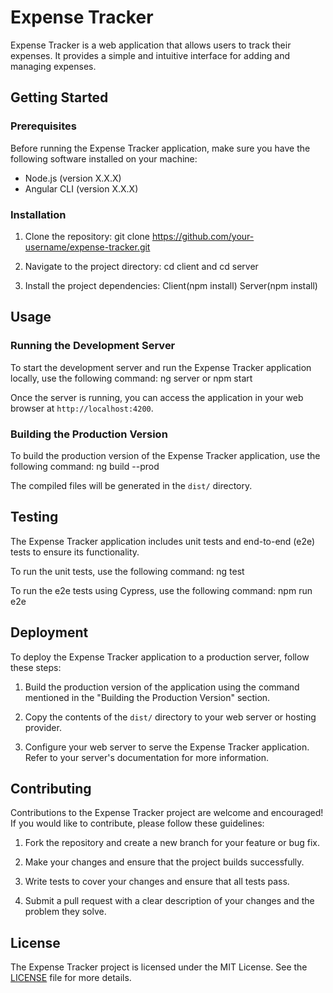 # Expense Tracker

Expense Tracker is a web application that allows users to track their expenses. It provides a simple and intuitive interface for adding and managing expenses.

## Getting Started

### Prerequisites

Before running the Expense Tracker application, make sure you have the following software installed on your machine:

- Node.js (version X.X.X)
- Angular CLI (version X.X.X)

### Installation

1. Clone the repository: git clone https://github.com/your-username/expense-tracker.git

2. Navigate to the project directory: cd client and cd server

3. Install the project dependencies: Client(npm install) Server(npm install)

## Usage

### Running the Development Server

To start the development server and run the Expense Tracker application locally, use the following command: ng server or npm start

Once the server is running, you can access the application in your web browser at `http://localhost:4200`.

### Building the Production Version

To build the production version of the Expense Tracker application, use the following command: ng build --prod

The compiled files will be generated in the `dist/` directory.

## Testing

The Expense Tracker application includes unit tests and end-to-end (e2e) tests to ensure its functionality.

To run the unit tests, use the following command: ng test

To run the e2e tests using Cypress, use the following command: npm run e2e


## Deployment

To deploy the Expense Tracker application to a production server, follow these steps:

1. Build the production version of the application using the command mentioned in the "Building the Production Version" section.

2. Copy the contents of the `dist/` directory to your web server or hosting provider.

3. Configure your web server to serve the Expense Tracker application. Refer to your server's documentation for more information.

## Contributing

Contributions to the Expense Tracker project are welcome and encouraged! If you would like to contribute, please follow these guidelines:

1. Fork the repository and create a new branch for your feature or bug fix.

2. Make your changes and ensure that the project builds successfully.

3. Write tests to cover your changes and ensure that all tests pass.

4. Submit a pull request with a clear description of your changes and the problem they solve.

## License

The Expense Tracker project is licensed under the MIT License. See the [LICENSE](LICENSE) file for more details.


